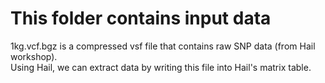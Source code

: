 # This folder contains input data
1kg.vcf.bgz is a compressed vsf file that contains raw SNP data (from Hail workshop).<br>Using Hail, we can extract data by writing this file into Hail's matrix table.
